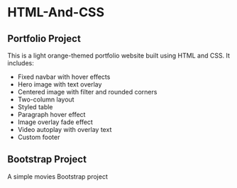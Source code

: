 # HTML-And-CSS
## Portfolio Project
This is a light orange-themed portfolio website built using HTML and CSS. It includes:

- Fixed navbar with hover effects
- Hero image with text overlay
- Centered image with filter and rounded corners
- Two-column layout
- Styled table
- Paragraph hover effect
- Image overlay fade effect
- Video autoplay with overlay text
- Custom footer

## Bootstrap Project
A simple movies Bootstrap project
